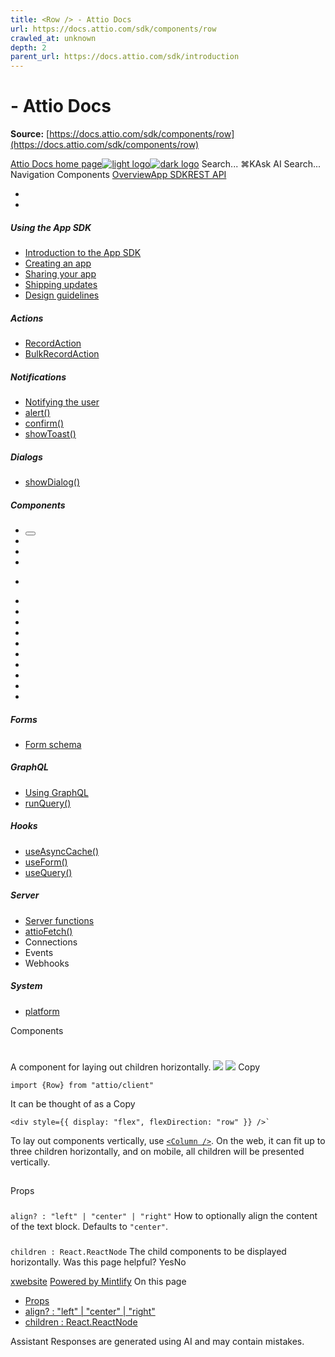 ```yaml
---
title: <Row /> - Attio Docs
url: https://docs.attio.com/sdk/components/row
crawled_at: unknown
depth: 2
parent_url: https://docs.attio.com/sdk/introduction
---
```


# <Row /> - Attio Docs

**Source:** [https://docs.attio.com/sdk/components/row](https://docs.attio.com/sdk/components/row)

[Attio Docs home page![light logo](https://mintlify.s3.us-west-1.amazonaws.com/attio/logo/light.svg)![dark logo](https://mintlify.s3.us-west-1.amazonaws.com/attio/logo/dark.svg)](https://docs.attio.com/)
Search...
⌘KAsk AI
Search...
Navigation
Components
<Row />
[Overview](https://docs.attio.com/docs/overview)[App SDK](https://docs.attio.com/sdk/introduction)[REST API](https://docs.attio.com/rest-api/overview)
* [](https://build.attio.com/)
* [](https://attio.com/help)
##### Using the App SDK
  * [Introduction to the App SDK](https://docs.attio.com/sdk/introduction)
  * [Creating an app](https://docs.attio.com/sdk/creating-an-app)
  * [Sharing your app](https://docs.attio.com/sdk/sharing-your-app)
  * [Shipping updates](https://docs.attio.com/sdk/shipping-updates)
  * [Design guidelines](https://docs.attio.com/sdk/design-guidelines)


##### Actions
  * [RecordAction](https://docs.attio.com/sdk/actions/record-action)
  * [BulkRecordAction](https://docs.attio.com/sdk/actions/bulk-record-action)


##### Notifications
  * [Notifying the user](https://docs.attio.com/sdk/notifications/notifications)
  * [alert()](https://docs.attio.com/sdk/notifications/alert)
  * [confirm()](https://docs.attio.com/sdk/notifications/confirm)
  * [showToast()](https://docs.attio.com/sdk/notifications/show-toast)


##### Dialogs
  * [showDialog()](https://docs.attio.com/sdk/dialogs/show-dialog)


##### Components
  * [<Button />](https://docs.attio.com/sdk/components/button)
  * [<Checkbox />](https://docs.attio.com/sdk/components/checkbox)
  * [<Column />](https://docs.attio.com/sdk/components/column)
  * [<Combobox />](https://docs.attio.com/sdk/components/combobox)
  * [<Form />](https://docs.attio.com/sdk/components/form)
  * [<Link />](https://docs.attio.com/sdk/components/link)
  * [<NumberInput />](https://docs.attio.com/sdk/components/number-input)
  * [<Row />](https://docs.attio.com/sdk/components/row)
  * [<Section />](https://docs.attio.com/sdk/components/section)
  * [<SubmitButton />](https://docs.attio.com/sdk/components/submit-button)
  * [<TextBlock />](https://docs.attio.com/sdk/components/text-block)
  * [<TextInput />](https://docs.attio.com/sdk/components/text-input)
  * [<Toggle />](https://docs.attio.com/sdk/components/toggle)
  * [<Typography />](https://docs.attio.com/sdk/components/typography)
  * [<WithState />](https://docs.attio.com/sdk/components/with-state)


##### Forms
  * [Form schema](https://docs.attio.com/sdk/form-schema)


##### GraphQL
  * [Using GraphQL](https://docs.attio.com/sdk/graphql/graphql)
  * [runQuery()](https://docs.attio.com/sdk/graphql/run-query)


##### Hooks
  * [useAsyncCache()](https://docs.attio.com/sdk/hooks/use-async-cache)
  * [useForm()](https://docs.attio.com/sdk/hooks/use-form)
  * [useQuery()](https://docs.attio.com/sdk/hooks/use-query)


##### Server
  * [Server functions](https://docs.attio.com/sdk/server/server-functions)
  * [attioFetch()](https://docs.attio.com/sdk/server/attio-fetch)
  * Connections
  * Events
  * Webhooks


##### System
  * [platform](https://docs.attio.com/sdk/system/platform)


Components
# <Row />
A component for laying out children horizontally.
![](https://mintlify.s3.us-west-1.amazonaws.com/attio/images/row.png) ![](https://mintlify.s3.us-west-1.amazonaws.com/attio/images/row-dark.png)
Copy
```
import {Row} from "attio/client"
```

It can be thought of as a
Copy
```
<div style={{ display: "flex", flexDirection: "row" }} />`
```

To lay out components vertically, use [`<Column />`](https://docs.attio.com/sdk/components/column).
On the web, it can fit up to three children horizontally, and on mobile, all children will be presented vertically.
## 
[​](https://docs.attio.com/sdk/components/row#props)
Props
### 
[​](https://docs.attio.com/sdk/components/row#align%3F-%3A-%22left%22-%7C-%22center%22-%7C-%22right%22)
`align? : "left" | "center" | "right"`
How to optionally align the content of the text block.
Defaults to `"center"`.
### 
[​](https://docs.attio.com/sdk/components/row#children-%3A-react-reactnode)
`children : React.ReactNode`
The child components to be displayed horizontally.
Was this page helpful?
YesNo
[<NumberInput />](https://docs.attio.com/sdk/components/number-input)[<Section />](https://docs.attio.com/sdk/components/section)
[x](https://x.com/Attio)[website](https://attio.com)
[Powered by Mintlify](https://mintlify.com/preview-request?utm_campaign=poweredBy&utm_medium=referral&utm_source=docs.attio.com)
On this page
  * [Props](https://docs.attio.com/sdk/components/row#props)
  * [align? : "left" | "center" | "right"](https://docs.attio.com/sdk/components/row#align%3F-%3A-%22left%22-%7C-%22center%22-%7C-%22right%22)
  * [children : React.ReactNode](https://docs.attio.com/sdk/components/row#children-%3A-react-reactnode)


Assistant
Responses are generated using AI and may contain mistakes.

